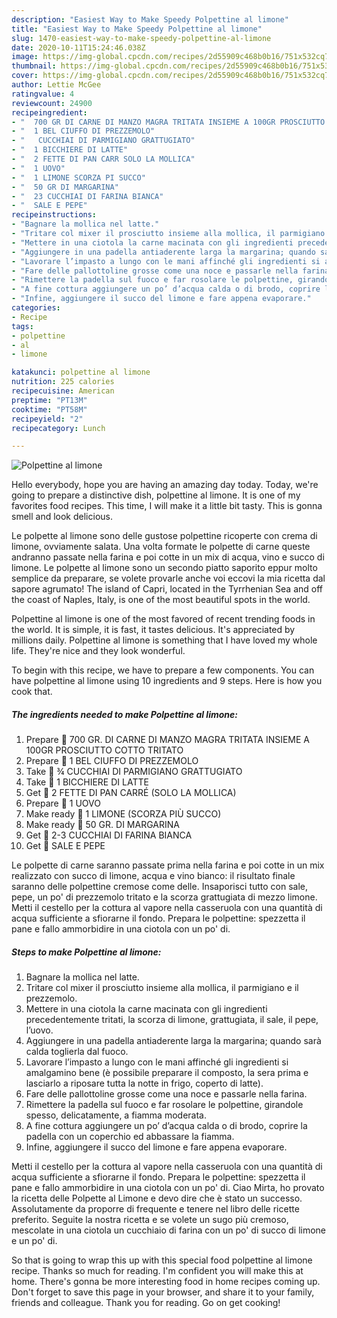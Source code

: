 ```yaml
---
description: "Easiest Way to Make Speedy Polpettine al limone"
title: "Easiest Way to Make Speedy Polpettine al limone"
slug: 1470-easiest-way-to-make-speedy-polpettine-al-limone
date: 2020-10-11T15:24:46.038Z
image: https://img-global.cpcdn.com/recipes/2d55909c468b0b16/751x532cq70/polpettine-al-limone-recipe-main-photo.jpg
thumbnail: https://img-global.cpcdn.com/recipes/2d55909c468b0b16/751x532cq70/polpettine-al-limone-recipe-main-photo.jpg
cover: https://img-global.cpcdn.com/recipes/2d55909c468b0b16/751x532cq70/polpettine-al-limone-recipe-main-photo.jpg
author: Lettie McGee
ratingvalue: 4
reviewcount: 24900
recipeingredient:
- "  700 GR DI CARNE DI MANZO MAGRA TRITATA INSIEME A 100GR PROSCIUTTO COTTO TRITATO"
- "  1 BEL CIUFFO DI PREZZEMOLO"
- "   CUCCHIAI DI PARMIGIANO GRATTUGIATO"
- "  1 BICCHIERE DI LATTE"
- "  2 FETTE DI PAN CARR SOLO LA MOLLICA"
- "  1 UOVO"
- "  1 LIMONE SCORZA PI SUCCO"
- "  50 GR DI MARGARINA"
- "  23 CUCCHIAI DI FARINA BIANCA"
- "  SALE E PEPE"
recipeinstructions:
- "Bagnare la mollica nel latte."
- "Tritare col mixer il prosciutto insieme alla mollica, il parmigiano e il prezzemolo."
- "Mettere in una ciotola la carne macinata con gli ingredienti precedentemente tritati, la scorza di limone, grattugiata, il sale, il pepe, l’uovo."
- "Aggiungere in una padella antiaderente larga la margarina; quando sarà calda toglierla dal fuoco."
- "Lavorare l’impasto a lungo con le mani affinché gli ingredienti si amalgamino bene (è possibile preparare il composto, la sera prima e lasciarlo a riposare tutta la notte in frigo, coperto di latte)."
- "Fare delle pallottoline grosse come una noce e passarle nella farina."
- "Rimettere la padella sul fuoco e far rosolare le polpettine, girandole spesso, delicatamente, a fiamma moderata."
- "A fine cottura aggiungere un po’ d’acqua calda o di brodo, coprire la padella con un coperchio ed abbassare la fiamma."
- "Infine, aggiungere il succo del limone e fare appena evaporare."
categories:
- Recipe
tags:
- polpettine
- al
- limone

katakunci: polpettine al limone 
nutrition: 225 calories
recipecuisine: American
preptime: "PT13M"
cooktime: "PT58M"
recipeyield: "2"
recipecategory: Lunch

---
```



![Polpettine al limone](https://img-global.cpcdn.com/recipes/2d55909c468b0b16/751x532cq70/polpettine-al-limone-recipe-main-photo.jpg)

Hello everybody, hope you are having an amazing day today. Today, we're going to prepare a distinctive dish, polpettine al limone. It is one of my favorites food recipes. This time, I will make it a little bit tasty. This is gonna smell and look delicious.

Le polpette al limone sono delle gustose polpettine ricoperte con crema di limone, ovviamente salata. Una volta formate le polpette di carne queste andranno passate nella farina e poi cotte in un mix di acqua, vino e succo di limone. Le polpette al limone sono un secondo piatto saporito eppur molto semplice da preparare, se volete provarle anche voi eccovi la mia ricetta dal sapore agrumato! The island of Capri, located in the Tyrrhenian Sea and off the coast of Naples, Italy, is one of the most beautiful spots in the world.

Polpettine al limone is one of the most favored of recent trending foods in the world. It is simple, it is fast, it tastes delicious. It's appreciated by millions daily. Polpettine al limone is something that I have loved my whole life. They're nice and they look wonderful.


To begin with this recipe, we have to prepare a few components. You can have polpettine al limone using 10 ingredients and 9 steps. Here is how you cook that.

<!--inarticleads1-->

##### The ingredients needed to make Polpettine al limone:

1. Prepare   700 GR. DI CARNE DI MANZO MAGRA TRITATA INSIEME A 100GR PROSCIUTTO COTTO TRITATO
1. Prepare   1 BEL CIUFFO DI PREZZEMOLO
1. Take   ¾ CUCCHIAI DI PARMIGIANO GRATTUGIATO
1. Take   1 BICCHIERE DI LATTE
1. Get   2 FETTE DI PAN CARRÉ (SOLO LA MOLLICA)
1. Prepare   1 UOVO
1. Make ready   1 LIMONE (SCORZA PIÙ SUCCO)
1. Make ready   50 GR. DI MARGARINA
1. Get   2-3 CUCCHIAI DI FARINA BIANCA
1. Get   SALE E PEPE


Le polpette di carne saranno passate prima nella farina e poi cotte in un mix realizzato con succo di limone, acqua e vino bianco: il risultato finale saranno delle polpettine cremose come delle. Insaporisci tutto con sale, pepe, un po&#39; di prezzemolo tritato e la scorza grattugiata di mezzo limone. Metti il cestello per la cottura al vapore nella casseruola con una quantità di acqua sufficiente a sfiorarne il fondo. Prepara le polpettine: spezzetta il pane e fallo ammorbidire in una ciotola con un po&#39; di. 

<!--inarticleads2-->

##### Steps to make Polpettine al limone:

1. Bagnare la mollica nel latte.
1. Tritare col mixer il prosciutto insieme alla mollica, il parmigiano e il prezzemolo.
1. Mettere in una ciotola la carne macinata con gli ingredienti precedentemente tritati, la scorza di limone, grattugiata, il sale, il pepe, l’uovo.
1. Aggiungere in una padella antiaderente larga la margarina; quando sarà calda toglierla dal fuoco.
1. Lavorare l’impasto a lungo con le mani affinché gli ingredienti si amalgamino bene (è possibile preparare il composto, la sera prima e lasciarlo a riposare tutta la notte in frigo, coperto di latte).
1. Fare delle pallottoline grosse come una noce e passarle nella farina.
1. Rimettere la padella sul fuoco e far rosolare le polpettine, girandole spesso, delicatamente, a fiamma moderata.
1. A fine cottura aggiungere un po’ d’acqua calda o di brodo, coprire la padella con un coperchio ed abbassare la fiamma.
1. Infine, aggiungere il succo del limone e fare appena evaporare.


Metti il cestello per la cottura al vapore nella casseruola con una quantità di acqua sufficiente a sfiorarne il fondo. Prepara le polpettine: spezzetta il pane e fallo ammorbidire in una ciotola con un po&#39; di. Ciao Mirta, ho provato la ricetta delle Polpette al Limone e devo dire che è stato un successo. Assolutamente da proporre di frequente e tenere nel libro delle ricette preferito. Seguite la nostra ricetta e se volete un sugo più cremoso, mescolate in una ciotola un cucchiaio di farina con un po&#39; di succo di limone e un po&#39; di. 

So that is going to wrap this up with this special food polpettine al limone recipe. Thanks so much for reading. I'm confident you will make this at home. There's gonna be more interesting food in home recipes coming up. Don't forget to save this page in your browser, and share it to your family, friends and colleague. Thank you for reading. Go on get cooking!
